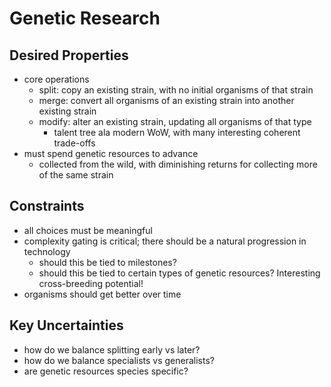# Genetic Research

## Desired Properties

- core operations
  - split: copy an existing strain, with no initial organisms of that strain
  - merge: convert all organisms of an existing strain into another existing strain
  - modify: alter an existing strain, updating all organisms of that type
    - talent tree ala modern WoW, with many interesting coherent trade-offs
- must spend genetic resources to advance
  - collected from the wild, with diminishing returns for collecting more of the same strain

## Constraints

- all choices must be meaningful
- complexity gating is critical; there should be a natural progression in technology
  - should this be tied to milestones?
  - should this be tied to certain types of genetic resources? Interesting cross-breeding potential!
- organisms should get better over time

## Key Uncertainties

- how do we balance splitting early vs later?
- how do we balance specialists vs generalists?
- are genetic resources species specific?
